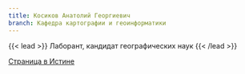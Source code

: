 ```yaml
---
title: Косиков Анатолий Георгиевич
branch: Кафедра картографии и геоинформатики
---
```

{{< lead >}} Лаборант, кандидат географических наук {{< /lead >}}

[Страница в Истине](https://istina.msu.ru/workers/1776078)